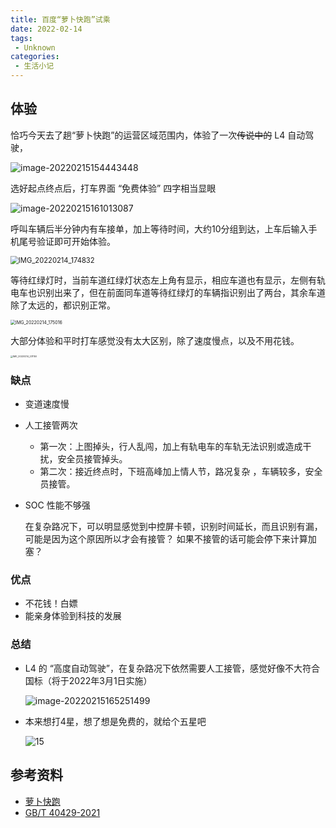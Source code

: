 ```yaml
---
title: 百度“萝卜快跑”试乘
date: 2022-02-14
tags:
 - Unknown
categories:
 - 生活小记
---
```


## 体验

恰巧今天去了趟“萝卜快跑”的运营区域范围内，体验了一次~~传说中的~~ L4 自动驾驶，

![image-20220215154443448](./xj001.assets/image-20220215154443448.png)



选好起点终点后，打车界面 “免费体验” 四字相当显眼

![image-20220215161013087](./xj001.assets/image-20220215161013087.png)



呼叫车辆后半分钟内有车接单，加上等待时间，大约10分组到达，上车后输入手机尾号验证即可开始体验。

<img src="./xj001.assets/IMG_20220214_174832.jpg" alt="IMG_20220214_174832" style="zoom: 80%;" />



等待红绿灯时，当前车道红绿灯状态左上角有显示，相应车道也有显示，左侧有轨电车也识别出来了，但在前面同车道等待红绿灯的车辆指识别出了两台，其余车道除了太远的，都识别正常。

<img src="./xj001.assets/IMG_20220214_175016.jpg" alt="IMG_20220214_175016" style="zoom: 50%;" />

大部分体验和平时打车感觉没有太大区别，除了速度慢点，以及不用花钱。

<img src="./xj001.assets/IMG_20220214_231150.jpg" alt="IMG_20220214_231150" style="zoom: 25%;" />

### 缺点

- 变道速度慢

- 人工接管两次
  - 第一次：上图掉头，行人乱闯，加上有轨电车的车轨无法识别或造成干扰，安全员接管掉头。
  - 第二次：接近终点时，下班高峰加上情人节，路况复杂 ，车辆较多，安全员接管。
- SOC 性能不够强

    在复杂路况下，可以明显感觉到中控屏卡顿，识别时间延长，而且识别有漏，可能是因为这个原因所以才会有接管？
    如果不接管的话可能会停下来计算加塞？

### 优点

- 不花钱！白嫖
- 能亲身体验到科技的发展

### 总结

- L4 的 “高度自动驾驶”，在复杂路况下依然需要人工接管，感觉好像不大符合国标（将于2022年3月1日实施）

  ![image-20220215165251499](./xj001.assets/image-20220215165251499.png)

- 本来想打4星，想了想是免费的，就给个五星吧

  ![15](./xj001.assets/15.png)

## 参考资料

- [萝卜快跑](https://idgdata.baidu.com/static/accactivity/pages/presentation.html)
- [GB/T 40429-2021](http://openstd.samr.gov.cn/bzgk/gb/newGbInfo?hcno=4754CB1B7AD798F288C52D916BFECA34)



